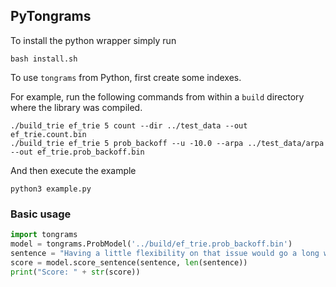 PyTongrams
----------

To install the python wrapper simply run

    bash install.sh

To use `tongrams` from Python, first create some indexes.

For example, run the following commands from within a `build` directory
where the library was compiled.

    ./build_trie ef_trie 5 count --dir ../test_data --out ef_trie.count.bin
    ./build_trie ef_trie 5 prob_backoff --u -10.0 --arpa ../test_data/arpa --out ef_trie.prob_backoff.bin

And then execute the example

    python3 example.py

### Basic usage

```python
import tongrams
model = tongrams.ProbModel('../build/ef_trie.prob_backoff.bin')
sentence = "Having a little flexibility on that issue would go a long way to putting together a final package ."
score = model.score_sentence(sentence, len(sentence))
print("Score: " + str(score))
```